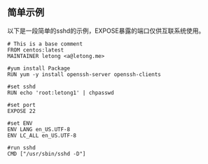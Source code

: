 ## 简单示例

以下是一段简单的sshd的示例，EXPOSE暴露的端口仅供互联系统使用。
```
# This is a base comment
FROM centos:latest
MAINTAINER letong <a@letong.me>

#yum install Package
RUN yum -y install openssh-server openssh-clients

#set sshd
RUN echo 'root:letong1' | chpasswd

#set port
EXPOSE 22

#set ENV
ENV LANG en_US.UTF-8
ENV LC_ALL en_US.UTF-8

#run sshd
CMD ["/usr/sbin/sshd -D"]
```

